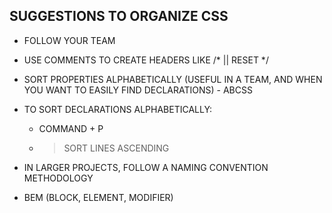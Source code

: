 ## SUGGESTIONS TO ORGANIZE CSS

- FOLLOW YOUR TEAM

- USE COMMENTS TO CREATE HEADERS
LIKE /* || RESET */

- SORT PROPERTIES ALPHABETICALLY (USEFUL IN A TEAM, AND WHEN YOU WANT TO EASILY FIND DECLARATIONS) - ABCSS

- TO SORT DECLARATIONS ALPHABETICALLY:
  - COMMAND + P
  - >SORT LINES ASCENDING

- IN LARGER PROJECTS, FOLLOW A NAMING CONVENTION METHODOLOGY
- BEM (BLOCK, ELEMENT, MODIFIER)

